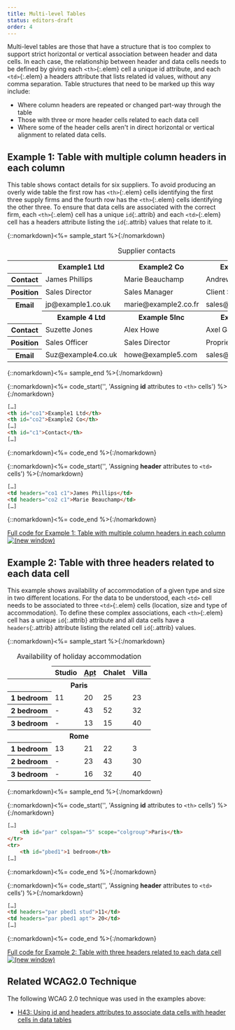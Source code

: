 ```yaml
---
title: Multi-level Tables
status: editors-draft
order: 4
---
```


Multi-level tables are those that have a structure that is too complex to support strict horizontal or vertical association between header and data cells. In each case, the relationship between header and data cells needs to be defined by giving each `<th>`{:.elem} cell a unique id attribute, and each `<td>`{:.elem} a headers attribute that lists related id values, without any comma separation. Table structures that need to be marked up this way include:

-   Where column headers are repeated or changed part-way through the table
-   Those with three or more header cells related to each data cell
-   Where some of the header cells aren't in direct horizontal or vertical alignment to related data cells.

## Example 1: Table with multiple column headers in each column

This table shows contact details for six suppliers. To avoid producing an overly wide table the first row has `<th>`{:.elem} cells identifying the first three supply firms and the fourth row has the `<th>`{:.elem} cells identifying the other three. To ensure that data cells are associated with the correct firm, each `<th>`{:.elem} cell has a unique `id`{:.attrib} and each `<td>`{:.elem} cell has a headers attribute listing the `id`{:.attrib} values that relate to it.

{::nomarkdown}<%= sample_start %>{:/nomarkdown}

<table>
  <caption>
    Supplier contacts
  </caption>
  <tr>
    <td>&nbsp;</td>
    <th id="co1">Example1 Ltd</th>
    <th id="co2">Example2 Co</th>
    <th id="co3">Example 3 Inc</th>
  </tr>
  <tr>
    <th id="c1">Contact</th>
    <td headers="co1 c1">James Phillips</td>
    <td headers="co2 c1">Marie Beauchamp</td>
    <td headers="co3 c1">Andrew Bruce</td>
  </tr>
  <tr>
    <th id="p1">Position</th>
    <td headers="co1 p1">Sales Director</td>
    <td headers="co2 p1">Sales Manager</td>
    <td headers="co3 p1">Client Support Officer</td>
  </tr>
  <tr>
    <th id="e1">Email</th>
    <td headers="co1 e1">jp@example1.co.uk</td>
    <td headers="co2 e1">marie@example2.co.fr</td>
    <td headers="co3 e1">sales@example3.com</td>
  </tr>
  <tr>
    <td>&nbsp;</td>
    <th id="co4">Example 4 Ltd</th>
    <th id="co5">Example 5Inc</th>
    <th id="co6">Example 6 Co</th>
  </tr>
  <tr>
    <th id="c2">Contact</th>
    <td headers="co4 c2">Suzette Jones</td>
    <td headers="co5 c2">Alex Howe</td>
    <td headers="co6 c2">Axel Gaunt</td>
  </tr>
  <tr>
    <th id="p2">Position</th>
    <td headers="co4 p2">Sales Officer</td>
    <td headers="co5 p2">Sales Director</td>
    <td headers="co6 p2">Proprietor</td>
  </tr>
  <tr>
    <th id="e2">Email</th>
    <td headers="co4 e2">Suz@example4.co.uk</td>
    <td headers="co5 e2">howe@example5.com</td>
    <td headers="co6 e2">sales@example6.co.eu</td>
  </tr>
</table>

{::nomarkdown}<%= sample_end %>{:/nomarkdown}

{::nomarkdown}<%= code_start('', 'Assigning <strong>id</strong> attributes to <code>&lt;th></code> cells') %>{:/nomarkdown}

~~~ html
[…]
<th id="co1">Example1 Ltd</th>
<th id="co2">Example2 Co</th>
[…]
<th id="c1">Contact</th>
[…]
~~~

{::nomarkdown}<%= code_end %>{:/nomarkdown}

{::nomarkdown}<%= code_start('', 'Assigning <strong>header</strong> attributes to <code>&lt;td></code> cells') %>{:/nomarkdown}

~~~ html
[…]
<td headers="co1 c1">James Phillips</td>
<td headers="co2 c1">Marie Beauchamp</td>
[…]
~~~

{::nomarkdown}<%= code_end %>{:/nomarkdown}

[Full code for Example 1: Table with multiple column headers in each
column ![(new window)](../graphics/new-win-icon.gif)](example4.txt)

## Example 2: Table with three headers related to each data cell

This example shows availability of accommodation of a given type and size in two different locations. For the data to be understood, each
`<td>` cell needs to be associated to three `<td>`{:.elem} cells (location, size and type of accommodation). To define these complex associations, each `<th>`{:.elem} cell has a unique `id`{:.attrib} attribute and all data cells have a `headers`{:.attrib} attribute listing the related cell `id`{:.attrib} values.

{::nomarkdown}<%= sample_start %>{:/nomarkdown}

<table summary="Column one has the location and size of accommodation, other columns show the type and number of properties available">
<caption>
    Availability of holiday accommodation
</caption>
<thead>
    <tr>
        <td></td>
        <th id="stud" scope="col">
            Studio
        </th>
        <th id="apt" scope="col">
            <abbr title="Apartment">Apt</abbr>
        </th>
        <th id="chal" scope="col">
            Chalet
        </th>
        <th id="villa" scope="col">
            Villa
        </th>
    </tr>
</thead>
<tbody>
    <tr>
        <th id="par" class="span" colspan="5" scope="colgroup">
            Paris
        </th>
    </tr>
    <tr>
        <th headers="par" id="pbed1">
            1 bedroom
        </th>
        <td headers="par pbed1 stud">
            11
        </td>
        <td headers="par pbed1 apt">
            20
        </td>
        <td headers="par pbed1 chal">
            25
        </td>
        <td headers="par pbed1 villa">
            23
        </td>
    </tr>
    <tr>
        <th headers="par" id="pbed2">
            2 bedroom
        </th>
        <td headers="par pbed2 stud">
            -
        </td>
        <td headers="par pbed2 apt">
            43
        </td>
        <td headers="par pbed2 chal">
            52
        </td>
        <td headers="par pbed2 villa">
            32
        </td>
    </tr>
    <tr>
        <th headers="par" id="pbed3">
            3 bedroom
        </th>
        <td headers="par pbed3 stud">
            -
        </td>
        <td headers="par pbed3 apt">
            13
        </td>
        <td headers="par pbed3 chal">
            15
        </td>
        <td headers="par pbed3 villa">
            40
        </td>
    </tr>
    <tr>
        <th id="rome" class="span" colspan="5" scope="colgroup">
            Rome
        </th>
    </tr>
    <tr>
        <th id="rbed1" headers="rome">
            1 bedroom
</th>
        <td headers="rome rbed1 stud">
            13
        </td>
        <td headers="rome rbed1 apt">
            21
        </td>
        <td headers="rome rbed1 chal">
            22
        </td>
        <td headers="rome rbed1 villa">
            3
        </td>
    </tr>
    <tr>
        <th id="rbed2" headers="rome">
            2 bedroom
</th>
        <td headers="rome rbed2 stud">
            -
        </td>
        <td headers="rome rbed2 apt">
            23
        </td>
        <td headers="rome rbed2 chal">
            43
        </td>
        <td headers="rome rbed2 villa">
            30
        </td>
    </tr>
    <tr>
        <th id="rbed3" headers="rome">
            3 bedroom
        </th>
        <td headers="rome rbed3 stud">
            -
        </td>
        <td headers="rome rbed3 apt">
            16
        </td>
        <td headers="rome rbed3 chal">
            32
        </td>
        <td headers="rome rbed3 villa">
            40
        </td>
    </tr>
</tbody>
</table>

{::nomarkdown}<%= sample_end %>{:/nomarkdown}

{::nomarkdown}<%= code_start('', 'Assigning <strong>id</strong> attributes to <code>&lt;th></code> cells') %>{:/nomarkdown}

~~~ html
[…]
	<th id="par" colspan="5" scope="colgroup">Paris</th>
</tr>
<tr>
	<th id="pbed1">1 bedroom</th>
[…]
~~~

{::nomarkdown}<%= code_end %>{:/nomarkdown}

{::nomarkdown}<%= code_start('', 'Assigning <strong>header</strong> attributes to <code>&lt;td></code> cells') %>{:/nomarkdown}

~~~ html
[…]
<td headers="par pbed1 stud">11</td>
<td headers="par pbed1 apt"> 20</td>
[…]
~~~

{::nomarkdown}<%= code_end %>{:/nomarkdown}

[Full code for Example 2: Table with three headers related to each data
cell ![(new window)](../graphics/new-win-icon.gif)](example4.txt)

## Related WCAG2.0 Technique

The following WCAG 2.0 technique was used in the examples above:

-   [H43: Using id and headers attributes to associate data cells with
    header cells in data
    tables](http://www.w3.org/TR/WCAG20-TECHS/H43.html)
